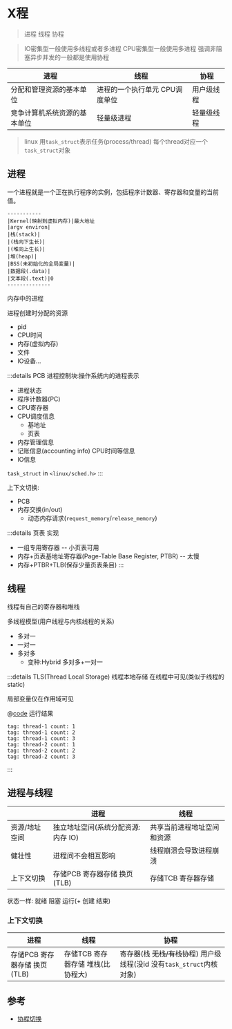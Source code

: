 # X程

> 进程 线程 协程

> IO密集型一般使用多线程或者多进程 CPU密集型一般使用多进程 强调非阻塞异步并发的一般都是使用协程

| 进程                         | 线程                           | 协程       |
| ---------------------------- | ------------------------------ | ---------- |
| 分配和管理资源的基本单位     | 进程的一个执行单元 CPU调度单位 | 用户级线程 |
| 竞争计算机系统资源的基本单位 | 轻量级进程                     | 轻量级线程 |

> linux 用`task_struct`表示任务(process/thread) 每个thread对应一个`task_struct`对象

## 进程

一个进程就是一个正在执行程序的实例，包括程序计数器、寄存器和变量的当前值。

```
-----------
|Kernel(映射到虚拟内存)|最大地址
|argv environ|
|栈(stack)|
|(栈向下生长)|
|(堆向上生长)|
|堆(heap)|
|BSS(未初始化的全局变量)|
|数据段(.data)|
|文本段(.text)|0
--------------
```
内存中的进程

进程创建时分配的资源
- pid
- CPU时间
- 内存(虚拟内存)
- 文件
- IO设备...

:::details PCB
进程控制块:操作系统内的进程表示
- 进程状态
- 程序计数器(PC)
- CPU寄存器
- CPU调度信息
  - 基地址
  - 页表
- 内存管理信息
- 记账信息(accounting info) CPU时间等信息
- IO信息

`task_struct` in `<linux/sched.h>`
:::

上下文切换:
- PCB
- 内存交换(in/out)
  - 动态内存请求(`request_memory`/`release_memory`)

:::details 页表
实现
- 一组专用寄存器 -- 小页表可用
- 内存+页表基地址寄存器(Page-Table Base Register, PTBR) -- 太慢
- 内存+PTBR+TLB(保存少量页表条目)
:::

## 线程

线程有自己的寄存器和堆栈

多线程模型(用户线程与内核线程的关系)
- 多对一
- 一对一
- 多对多
  - 变种:Hybrid 多对多+一对一

:::details TLS(Thread Local Storage)
线程本地存储 在线程中可见(类似于线程的static)

局部变量仅在作用域可见

@[code](cpp/tls.cpp)
运行结果
```
tag: thread-1 count: 1
tag: thread-1 count: 2
tag: thread-1 count: 3
tag: thread-2 count: 1
tag: thread-2 count: 2
tag: thread-2 count: 3
```
:::

## 进程与线程

|               | 进程                               | 线程                       |
| ------------- | ---------------------------------- | -------------------------- |
| 资源/地址空间 | 独立地址空间(系统分配资源:内存 IO) | 共享当前进程地址空间和资源 |
| 健壮性        | 进程间不会相互影响                 | 线程崩溃会导致进程崩溃     |
| 上下文切换    | 存储PCB 寄存器存储 换页(TLB)       | 存储TCB 寄存器存储         |

状态一样: 就绪 阻塞 运行(+ 创建 结束)


### 上下文切换

| 进程                         | 线程               | 协程                         |
| ---------------------------- | ------------------ | ---------------------------- |
| 存储PCB 寄存器存储 换页(TLB) | 存储TCB 寄存器存储 堆栈(比协程大) | 寄存器(栈 ~~无栈/有栈协程~~) 用户级线程(没id 没有`task_struct`内核对象) |


## 参考

- [协程切换](https://zhuanlan.zhihu.com/p/220025846)